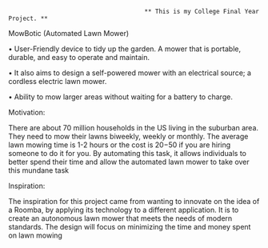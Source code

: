                                           ** This is my College Final Year Project. **

MowBotic (Automated Lawn Mower)

• User-Friendly device to tidy up the garden. A mower that is portable, durable, and easy to operate and maintain.

• It also aims to design a self-powered mower with an electrical source; a cordless electric lawn mower.

• Ability to mow larger areas without waiting for a battery to charge.

Motivation:

There are about 70 million households in the US living in the suburban area. They need to mow their lawns biweekly, weekly or monthly. The average lawn mowing time is 1-2 hours or the cost is $20-$50 if you are hiring someone to do it for you. By automating this task, it allows individuals to better spend their time and allow the automated lawn mower to take over this mundane task

Inspiration:

The inspiration for this project came from wanting to innovate on the idea of a Roomba, by applying its technology to a different application. It is to create an autonomous lawn mower that meets the needs of modern standards. The design will focus on minimizing the time and money spent on lawn mowing



